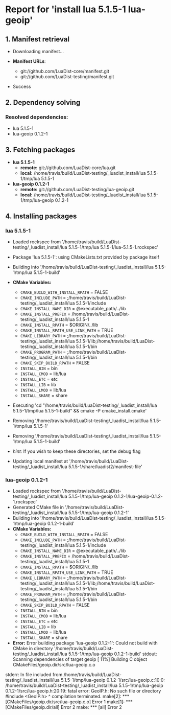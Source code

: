 # Report for 'install lua 5.1.5-1 lua-geoip'


## 1. Manifest retrieval

- Downloading manifest...

- **Manifest URLs**:
    - git://github.com/LuaDist-core/manifest.git
    - git://github.com/LuaDist-testing/manifest.git
- Success

## 2. Dependency solving


### Resolved dependencies:
- lua 5.1.5-1
- lua-geoip 0.1.2-1

## 3. Fetching packages

- **lua 5.1.5-1**
    - **remote:** git://github.com/LuaDist-core/lua.git
    - **local:** /home/travis/build/LuaDist-testing/_luadist_install/lua 5.1.5-1/tmp/lua 5.1.5-1
- **lua-geoip 0.1.2-1**
    - **remote:** git://github.com/LuaDist-testing/lua-geoip.git
    - **local:** /home/travis/build/LuaDist-testing/_luadist_install/lua 5.1.5-1/tmp/lua-geoip 0.1.2-1

## 4. Installing packages


### lua 5.1.5-1
- Loaded rockspec from '/home/travis/build/LuaDist-testing/_luadist_install/lua 5.1.5-1/tmp/lua 5.1.5-1/lua-5.1.5-1.rockspec'
- Package 'lua 5.1.5-1': using CMakeLists.txt provided by package itself
- Building into '/home/travis/build/LuaDist-testing/_luadist_install/lua 5.1.5-1/tmp/lua 5.1.5-1-build'
- **CMake Variables:**
    - `CMAKE_BUILD_WITH_INSTALL_RPATH` = FALSE
    - `CMAKE_INCLUDE_PATH` = ;/home/travis/build/LuaDist-testing/_luadist_install/lua 5.1.5-1/include
    - `CMAKE_INSTALL_NAME_DIR` = @executable_path/../lib
    - `CMAKE_INSTALL_PREFIX` = /home/travis/build/LuaDist-testing/_luadist_install/lua 5.1.5-1
    - `CMAKE_INSTALL_RPATH` = $ORIGIN/../lib
    - `CMAKE_INSTALL_RPATH_USE_LINK_PATH` = TRUE
    - `CMAKE_LIBRARY_PATH` = ;/home/travis/build/LuaDist-testing/_luadist_install/lua 5.1.5-1/lib;/home/travis/build/LuaDist-testing/_luadist_install/lua 5.1.5-1/bin
    - `CMAKE_PROGRAM_PATH` = ;/home/travis/build/LuaDist-testing/_luadist_install/lua 5.1.5-1/bin
    - `CMAKE_SKIP_BUILD_RPATH` = FALSE
    - `INSTALL_BIN` = bin
    - `INSTALL_CMOD` = lib/lua
    - `INSTALL_ETC` = etc
    - `INSTALL_LIB` = lib
    - `INSTALL_LMOD` = lib/lua
    - `INSTALL_SHARE` = share
- Executing 'cd "/home/travis/build/LuaDist-testing/_luadist_install/lua 5.1.5-1/tmp/lua 5.1.5-1-build" && cmake -P cmake_install.cmake'
- Removing '/home/travis/build/LuaDist-testing/_luadist_install/lua 5.1.5-1/tmp/lua 5.1.5-1'
- Removing '/home/travis/build/LuaDist-testing/_luadist_install/lua 5.1.5-1/tmp/lua 5.1.5-1-build'

- *hint:* If you wish to keep these directories, set the debug flag
- Updating local manifest at '/home/travis/build/LuaDist-testing/_luadist_install/lua 5.1.5-1/share/luadist2/manifest-file'

### lua-geoip 0.1.2-1
- Loaded rockspec from '/home/travis/build/LuaDist-testing/_luadist_install/lua 5.1.5-1/tmp/lua-geoip 0.1.2-1/lua-geoip-0.1.2-1.rockspec'
- Generated CMake file in '/home/travis/build/LuaDist-testing/_luadist_install/lua 5.1.5-1/tmp/lua-geoip 0.1.2-1'
- Building into '/home/travis/build/LuaDist-testing/_luadist_install/lua 5.1.5-1/tmp/lua-geoip 0.1.2-1-build'
- **CMake Variables:**
    - `CMAKE_BUILD_WITH_INSTALL_RPATH` = FALSE
    - `CMAKE_INCLUDE_PATH` = ;/home/travis/build/LuaDist-testing/_luadist_install/lua 5.1.5-1/include
    - `CMAKE_INSTALL_NAME_DIR` = @executable_path/../lib
    - `CMAKE_INSTALL_PREFIX` = /home/travis/build/LuaDist-testing/_luadist_install/lua 5.1.5-1
    - `CMAKE_INSTALL_RPATH` = $ORIGIN/../lib
    - `CMAKE_INSTALL_RPATH_USE_LINK_PATH` = TRUE
    - `CMAKE_LIBRARY_PATH` = ;/home/travis/build/LuaDist-testing/_luadist_install/lua 5.1.5-1/lib;/home/travis/build/LuaDist-testing/_luadist_install/lua 5.1.5-1/bin
    - `CMAKE_PROGRAM_PATH` = ;/home/travis/build/LuaDist-testing/_luadist_install/lua 5.1.5-1/bin
    - `CMAKE_SKIP_BUILD_RPATH` = FALSE
    - `INSTALL_BIN` = bin
    - `INSTALL_CMOD` = lib/lua
    - `INSTALL_ETC` = etc
    - `INSTALL_LIB` = lib
    - `INSTALL_LMOD` = lib/lua
    - `INSTALL_SHARE` = share
- **Error:** Error building package 'lua-geoip 0.1.2-1': Could not build with CMake in directory '/home/travis/build/LuaDist-testing/_luadist_install/lua 5.1.5-1/tmp/lua-geoip 0.1.2-1-build'
stdout:
Scanning dependencies of target geoip
[ 11%] Building C object CMakeFiles/geoip.dir/src/lua-geoip.c.o

stderr:
In file included from /home/travis/build/LuaDist-testing/_luadist_install/lua 5.1.5-1/tmp/lua-geoip 0.1.2-1/src/lua-geoip.c:10:0:
/home/travis/build/LuaDist-testing/_luadist_install/lua 5.1.5-1/tmp/lua-geoip 0.1.2-1/src/lua-geoip.h:20:19: fatal error: GeoIP.h: No such file or directory
 #include <GeoIP.h>
                   ^
compilation terminated.
make[2]: *** [CMakeFiles/geoip.dir/src/lua-geoip.c.o] Error 1
make[1]: *** [CMakeFiles/geoip.dir/all] Error 2
make: *** [all] Error 2

